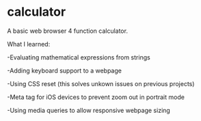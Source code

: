 # calculator

A basic web browser 4 function calculator.

What I learned:

 -Evaluating mathematical expressions from strings
 
 -Adding keyboard support to a webpage
 
 -Using CSS reset (this solves unkown issues on previous projects)
 
 -Meta tag for iOS devices to prevent zoom out in portrait mode
 
 -Using media queries to allow responsive webpage sizing